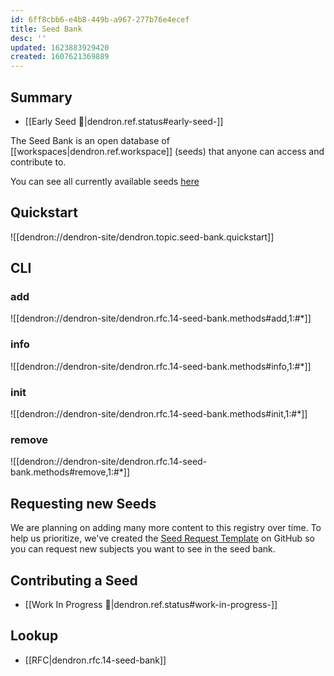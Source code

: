 ```yaml
---
id: 6ff8cbb6-e4b8-449b-a967-277b76e4ecef
title: Seed Bank
desc: ''
updated: 1623883929420
created: 1607621369889
---
```


## Summary
- [[Early Seed 🌱|dendron.ref.status#early-seed-]]

The Seed Bank is an open database of [[workspaces|dendron.ref.workspace]] (seeds) that anyone can access and contribute to. 

You can see all currently available seeds [here](https://github.com/dendronhq/dendron/blob/dev/packages/engine-server/src/seed/registry.ts#L8:L8)

## Quickstart
![[dendron://dendron-site/dendron.topic.seed-bank.quickstart]]

<!-- If you have a vault that you think would make a good addition to the seed bank, you can submit a vault by following the instructions below:

1. make sure your vault is pushed to a public git registry like github
2. make sure that your vault has a public `README.md` and `LICENSE.md` inside the vault
3. ping kevin on Discord or by email at [kevin@dendron.so](mailto:kevin@dendron.so) :)
 -->

## CLI

### add
![[dendron://dendron-site/dendron.rfc.14-seed-bank.methods#add,1:#*]]

### info
![[dendron://dendron-site/dendron.rfc.14-seed-bank.methods#info,1:#*]]

### init
![[dendron://dendron-site/dendron.rfc.14-seed-bank.methods#init,1:#*]]

### remove
![[dendron://dendron-site/dendron.rfc.14-seed-bank.methods#remove,1:#*]]

## Requesting new Seeds

We are planning on adding many more content to this registry over time. To help us prioritize, we've 
created the [Seed Request Template](https://github.com/dendronhq/dendron/issues/new?assignees=&labels=&template=seed-request.md&title=) on GitHub so you can request new subjects you want to see in the seed bank.

## Contributing a Seed
- [[Work In Progress 🚧|dendron.ref.status#work-in-progress-]]

## Lookup
- [[RFC|dendron.rfc.14-seed-bank]]
